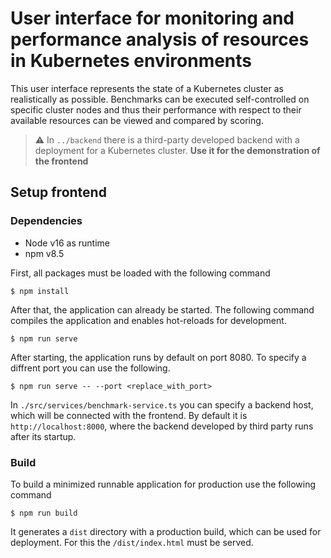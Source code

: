 # User interface for monitoring and performance analysis of resources in Kubernetes environments
This user interface represents the state of a Kubernetes cluster as realistically as possible. Benchmarks can be executed self-controlled on specific cluster nodes and
thus their performance with respect to their available resources can be viewed and compared by
scoring.

> ⚠️ In `../backend` there is a third-party developed backend with a deployment for a Kubernetes cluster.
> **Use it for the demonstration of the frontend**
## Setup frontend
### Dependencies
* Node v16 as runtime
* npm v8.5

First, all packages must be loaded with the following command

```
$ npm install
```

After that, the application can already be started.
The following command compiles the application and enables hot-reloads for development.
```
$ npm run serve
```

After starting, the application runs by default on port 8080.
To specify a diffrent port you can use the following.

```
$ npm run serve -- --port <replace_with_port>
```

In `./src/services/benchmark-service.ts` you can specify a backend host, which will be connected with the frontend.
By default it is `http://localhost:8000`, where the backend developed by third party runs after its startup.
### Build
To build a minimized runnable application for production use the following command
```
$ npm run build
```
It generates a ``dist`` directory with a production build, which can be used for deployment.
For this the ``/dist/index.html`` must be served.

